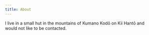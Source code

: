 ```yaml
---
title: About
---
```


I live in a small hut in the mountains of Kumano Kodō on Kii Hantō and would not
like to be contacted.
